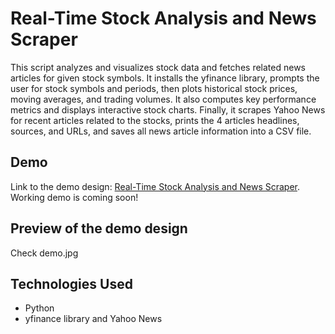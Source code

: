 <h1>Real-Time Stock Analysis and News Scraper</h1>

<p>
This script analyzes and visualizes stock data and fetches related news articles for given stock symbols. It installs the yfinance library, prompts the user for stock symbols and periods, then plots historical stock prices, moving averages, and trading volumes. It also computes key performance metrics and displays interactive stock charts. Finally, it scrapes Yahoo News for recent articles related to the stocks, prints the 4 articles headlines, sources, and URLs, and saves all news article information into a CSV file.
</p>

<h2>Demo</h2>
<p>
  Link to the demo design: <a href="https://www.figma.com/design/XOjz03AzEBr1HhWuQ3b4Gm/Real-Time-Stock-Analysis-and-News-Scraper?node-id=0-1&t=LNNsVrFLwwvkyJXT-1">Real-Time Stock Analysis and News Scraper</a>. Working demo is coming soon!
</p>
<h2>Preview of the demo design</h2>
<p>Check demo.jpg</p>

<h2>Technologies Used</h2>
<ul>
  <li>Python</li>
  <li>yfinance library and Yahoo News</li>
</ul>
